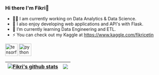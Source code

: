 ### Hi there I'm Fikri👋

- 👩‍💻 I am currently working on Data Analytics & Data Science.
- 🌱 I also enjoy developing web applications and API's with Flask.
- 👯 I’m currently learning Data Engineering and ETL.
- ⚡ You can check out my Kaggle at https://www.kaggle.com/fikricetin

<p align="left"> <img src="https://www.vectorlogo.zone/logos/tensorflow/tensorflow-icon.svg" alt="tensorflow" width="40" height="40"/>
  <img src="https://upload.wikimedia.org/wikipedia/commons/thumb/c/c3/Python-logo-notext.svg/1869px-Python-logo-notext.svg.png" alt="python" width="40" height="40"/>

</p>

| <a href="https://github.com/anuraghazra/github-readme-stats"><img align="center" src="https://github-readme-stats.vercel.app/api?username=cetinfikri07&show_icons=true&include_all_commits=true&theme=radical&hide_border=true" alt="Fikri's github stats" /></a> | <a href="https://github.com/anuraghazra/github-readme-stats"><img align="center" src="https://github-readme-stats.vercel.app/api/top-langs/?username=cetinfikri07&layout=compact&theme=radical&hide_border=true" /></a> |
| ------------- | ------------- |

<!--
[![Top Langs](https://github-readme-stats.vercel.app/api/top-langs/?username=cetinfikri07&size_weight=0.5&count_weight=0.5&theme=radical)](https://github.com/anuraghazra/github-readme-stats)
![Fikri's GitHub stats](https://github-readme-stats.vercel.app/api?username=cetinfikri07&show_icons=true&theme=radical)

-->

